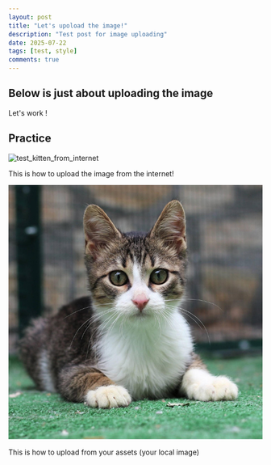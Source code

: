 ```yaml
---
layout: post
title: "Let's upoload the image!"
description: "Test post for image uploading"
date: 2025-07-22
tags: [test, style]
comments: true
---
```


Below is just about uploading the image
---
Let's work !


## Practice

![test_kitten_from_internet](https://media.4-paws.org/d/2/5/f/d25ff020556e4b5eae747c55576f3b50886c0b90/cut%20cat%20serhio%2002-1813x1811-720x719.jpg)

This is how to upload the image from the internet!

![test_kitten](https://github.com/trantandat06/paper-jekyll-theme/blob/master/assets/images/cut-cat-serhio-02-1813x1811-720x719.jpg)

This is how to upload from your assets (your local image)

